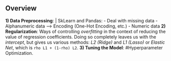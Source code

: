 ## Overview
**1) Data Preprocessing**: | SkLearn and Pandas: 
	- Deal with missing data 
	- Alphanumeric data --> Encoding (One-Hot Encoding, etc.)
	- Numeric data 
**2) Regularization**: Ways of controlling *overfitting* in the context of reducing the value of regression coefficients. Doing so completely leaves us with the *intercept*, but gives us various methods:
*L2 (Ridge)* and *L1 (Lasso)* or *Elastic Net*, which is `rho L1 + (1-rho) L2`.
**3) Tuning the Model**: #Hyperparameter Optimization. 


